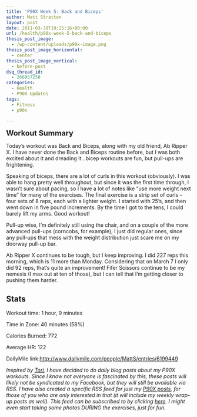 ```yaml
---
title: 'P90X Week 5: Back and Biceps'
author: Matt Stratton
layout: post
date: 2011-03-30T19:25:16+00:00
url: /health/p90x-week-5-back-and-biceps
thesis_post_image:
  - /wp-content/uploads/p90x-image.png
thesis_post_image_horizontal:
  - center
thesis_post_image_vertical:
  - before-post
dsq_thread_id:
  - 266957258
categories:
  - Health
  - P90X Updates
tags:
  - Fitness
  - p90x

---
```

<span style="font-size: 20px; font-weight: bold;">Workout Summary</span>

Today’s workout was Back and Biceps, along with my old friend, Ab Ripper X. I have never done the Back and Biceps routine before, but I was both excited about it and dreading it…bicep workouts are fun, but pull-ups are frightening.

Speaking of biceps, there are a lot of curls in this workout (obviously). I was able to hang pretty well throughout, but since it was the first time through, I wasn’t sure about pacing, so I have a lot of notes like “use more weight next time” for many of the exercises. The final exercise is a strip set of curls – four sets of 8 reps, each with a lighter weight. I started with 25’s, and then went down in five pound increments. By the time I got to the tens, I could barely lift my arms. Good workout!

Pull-up wise, I’m definitely still using the chair, and on a couple of the more advanced pull-ups (corncobs, for example), I just did regular ones, since any pull-ups that mess with the weight distribution just scare me on my doorway pull-up bar.

Ab Ripper X continues to be tough, but I keep improving. I did 227 reps this morning, which is 11 more than Monday. Considering that on March 7 I only did 92 reps, that’s quite an improvement! Fifer Scissors continue to be my nemesis (I max out at ten of those), but I can tell that I’m getting closer to pushing them harder.

## Stats

Workout time: 1 hour, 9 minutes
  
Time in Zone: 40 minutes (58%)
  
Calories Burned: 772
  
Average HR: 122
  
DailyMile link:<http://www.dailymile.com/people/MattS/entries/6199449>

_Inspired by [Tori][1], I have decided to do daily blog posts about my P90X workouts. Since I know not everyone is fascinated by this, these posts will likely not be syndicated to my Facebook, but they will still be available via RSS. I have also created a specific RSS feed for just my [P90X posts][2], for those of you who are only interested in that (it will include my weekly wrap-up posts as well). This feed can be subscribed to by clicking [here][3]. I might even start taking some photos DURING the exercises, just for fun._

 [1]: http://torisp90xjourney.com/
 [2]: /tags/p90x
 [3]: http://feeds.feedburner.com/MattP90x